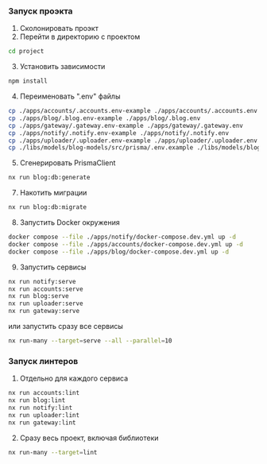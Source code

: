 ### Запуск проэкта

1. Сколонировать проэкт
2. Перейти в директорию с проектом
```bash
cd project
```
3. Установить зависимости
```bash
npm install
```
4. Переименовать ".env" файлы
```bash
cp ./apps/accounts/.accounts.env-example ./apps/accounts/.accounts.env
cp ./apps/blog/.blog.env-example ./apps/blog/.blog.env
cp ./apps/gateway/.gateway.env-example ./apps/gateway/.gateway.env
cp ./apps/notify/.notify.env-example ./apps/notify/.notify.env
cp ./apps/uploader/.uploader.env-example ./apps/uploader/.uploader.env
cp ./libs/models/blog-models/src/prisma/.env.example ./libs/models/blog-models/src/prisma/.env
```
5. Сгенерировать PrismaClient
```bash
nx run blog:db:generate
```
7. Накотить миграции
```bash
nx run blog:db:migrate
```
8. Запустить Docker окружения
```bash
docker compose --file ./apps/notify/docker-compose.dev.yml up -d
docker compose --file ./apps/accounts/docker-compose.dev.yml up -d
docker compose --file ./apps/blog/docker-compose.dev.yml up -d
```
9. Запустить сервисы
```bash
nx run notify:serve
nx run accounts:serve
nx run blog:serve
nx run uploader:serve
nx run gateway:serve
```
или запустить сразу все сервисы
```bash
nx run-many --target=serve --all --parallel=10
```

### Запуск линтеров
1. Отдельно для каждого сервиса
```bash
nx run accounts:lint
nx run blog:lint
nx run notify:lint
nx run uploader:lint
nx run gateway:lint
```
2. Сразу весь проект, включая библиотеки
```bash
nx run-many --target=lint
```
